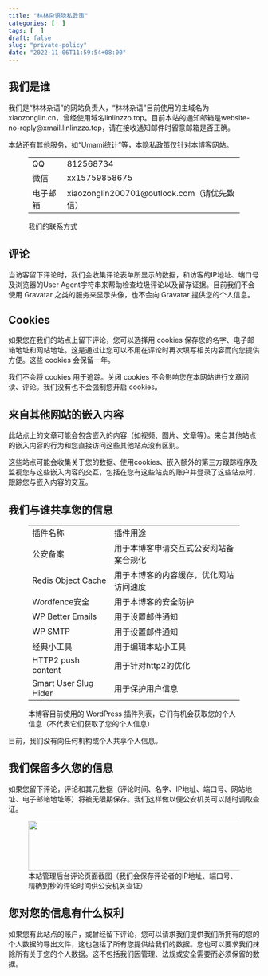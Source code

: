 ```yaml
---
title: "林林杂语隐私政策"
categories: [  ]
tags: [  ]
draft: false
slug: "private-policy"
date: "2022-11-06T11:59:54+08:00"
---
```


<!-- wp:heading -->
<h2>我们是谁</h2>
<!-- /wp:heading -->

<!-- wp:paragraph -->
<p>我们是“林林杂语”的网站负责人，“林林杂语”目前使用的主域名为xiaozonglin.cn，曾经使用域名linlinzzo.top。目前本站的通知邮箱是website-no-reply@xmail.linlinzzo.top，请在接收通知邮件时留意邮箱是否正确。</p>
<!-- /wp:paragraph -->

<!-- wp:paragraph -->
<p>本站还有其他服务，如“Umami统计”等，本隐私政策仅针对本博客网站。</p>
<!-- /wp:paragraph -->

<!-- wp:table -->
<figure class="wp-block-table"><table><tbody><tr><td>QQ</td><td>812568734</td></tr><tr><td>微信</td><td>xx15759858675</td></tr><tr><td>电子邮箱</td><td>xiaozonglin200701@outlook.com（请优先致信）</td></tr></tbody></table><figcaption class="wp-element-caption">我们的联系方式</figcaption></figure>
<!-- /wp:table -->

<!-- wp:heading -->
<h2>评论</h2>
<!-- /wp:heading -->

<!-- wp:paragraph -->
<p>当访客留下评论时，我们会收集评论表单所显示的数据，和访客的IP地址、端口号及浏览器的User Agent字符串来帮助检查垃圾评论以及留存证据。目前我们不会使用 Gravatar 之类的服务来显示头像，也不会向 Gravatar 提供您的个人信息。</p>
<!-- /wp:paragraph -->

<!-- wp:heading -->
<h2>Cookies</h2>
<!-- /wp:heading -->

<!-- wp:paragraph -->
<p>如果您在我们的站点上留下评论，您可以选择用 cookies 保存您的名字、电子邮箱地址和网站地址。这是通过让您可以不用在评论时再次填写相关内容而向您提供方便。这些 cookies 会保留一年。</p>
<!-- /wp:paragraph -->

<!-- wp:paragraph -->
<p>我们不会将 cookies 用于追踪。关闭 cookies 不会影响您在本网站进行文章阅读、评论。我们没有也不会强制您开启 cookies。</p>
<!-- /wp:paragraph -->

<!-- wp:heading -->
<h2>来自其他网站的嵌入内容</h2>
<!-- /wp:heading -->

<!-- wp:paragraph -->
<p>此站点上的文章可能会包含嵌入的内容（如视频、图片、文章等）。来自其他站点的嵌入内容的行为和您直接访问这些其他站点没有区别。</p>
<!-- /wp:paragraph -->

<!-- wp:paragraph -->
<p>这些站点可能会收集关于您的数据、使用cookies、嵌入额外的第三方跟踪程序及监视您与这些嵌入内容的交互，包括在您有这些站点的账户并登录了这些站点时，跟踪您与嵌入内容的交互。</p>
<!-- /wp:paragraph -->

<!-- wp:heading -->
<h2>我们与谁共享您的信息</h2>
<!-- /wp:heading -->

<!-- wp:table -->
<figure class="wp-block-table"><table><tbody><tr><td>插件名称</td><td>插件用途</td></tr><tr><td>公安备案</td><td>用于本博客申请交互式公安网站备案合规化</td></tr><tr><td>Redis Object Cache</td><td>用于本博客的内容缓存，优化网站访问速度</td></tr><tr><td>Wordfence安全</td><td>用于本博客的安全防护</td></tr><tr><td>WP Better Emails</td><td>用于设置邮件通知</td></tr><tr><td>WP SMTP</td><td>用于设置邮件通知</td></tr><tr><td>经典小工具</td><td>用于编辑本站小工具</td></tr><tr><td>HTTP2 push content</td><td>用于针对http2的优化</td></tr><tr><td>Smart User Slug Hider</td><td>用于保护用户信息</td></tr></tbody></table><figcaption class="wp-element-caption">本博客目前使用的 WordPress 插件列表，它们有机会获取您的个人信息（不代表它们获取了您的个人信息）</figcaption></figure>
<!-- /wp:table -->

<!-- wp:paragraph -->
<p>目前，我们没有向任何机构或个人共享个人信息。</p>
<!-- /wp:paragraph -->

<!-- wp:heading -->
<h2>我们保留多久您的信息</h2>
<!-- /wp:heading -->

<!-- wp:paragraph -->
<p>如果您留下评论，评论和其元数据（评论时间、名字、IP地址、端口号、网站地址、电子邮箱地址等）将被无限期保存。我们这样做以便公安机关可以随时调取查证。</p>
<!-- /wp:paragraph -->

<!-- wp:image {"align":"center","id":105,"width":595,"height":100,"sizeSlug":"large","linkDestination":"none"} -->
<figure class="wp-block-image aligncenter size-large is-resized"><img src="https://www.xiaozonglin.cn/wp-content/uploads/2022/11/222-1024x173.png" alt="" class="wp-image-105" width="595" height="100"/><figcaption class="wp-element-caption">本站管理后台评论页面截图（我们会保存评论者的IP地址、端口号、精确到秒的评论时间供公安机关查证）</figcaption></figure>
<!-- /wp:image -->

<!-- wp:heading -->
<h2>您对您的信息有什么权利</h2>
<!-- /wp:heading -->

<!-- wp:paragraph -->
<p>如果您有此站点的账户，或曾经留下评论，您可以请求我们提供我们所拥有的您的个人数据的导出文件，这也包括了所有您提供给我们的数据。您也可以要求我们抹除所有关于您的个人数据。这不包括我们因管理、法规或安全需要而必须保留的数据。</p>
<!-- /wp:paragraph -->